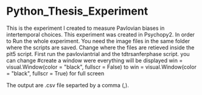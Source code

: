 # Python_Thesis_Experiment
This is the experiment I created to measure Pavlovian biases in intertemporal choices.
This experiment was created in Psychopy2.
In order to Run the whole experiment. You need the image files in the same folder where the scripts are saved.
Change where the files are retieved inside the pit5 script.
First run the pavloviantrial and the tdtrsanferphase script. 
you can change #create a window were everything will be displayed
win = visual.Window(color = "black", fullscr = False) to
win = visual.Window(color = "black", fullscr = True) for full screen

The output are .csv file separted by a comma (,).

